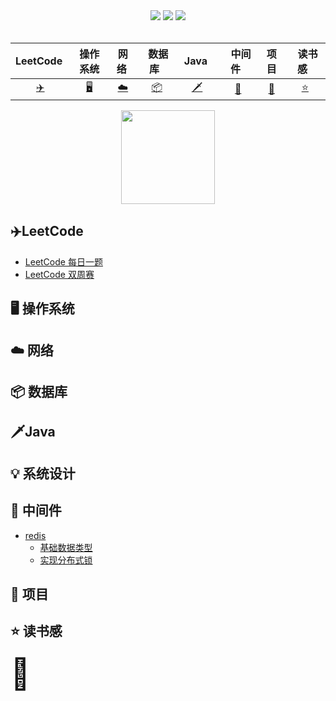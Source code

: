 <div align="center">
   <a href="https://github.com/zhangminxiaozhang/JavaLook"><img src="https://img.shields.io/github/stars/zhangminxiaozhang/JavaLook?color=blue&logoColor=blue"></a>
   <a href="https://github.com/zhangminxiaozhang/JavaLook"><img src="https://img.shields.io/github/watchers/zhangminxiaozhang/JavaLook"></a>
   <a href="https://github.com/zhangminxiaozhang/JavaLook"><img src="https://img.shields.io/github/forks/zhangminxiaozhang/JavaLook"></a>
   </div>
</br>

| LeetCode&nbsp;| 操作系统| 网络&nbsp;| &nbsp;数据库&nbsp;&nbsp;|&nbsp;Java&nbsp;&nbsp;| &nbsp;&nbsp;中间件&nbsp;&nbsp; |项目| &nbsp;&nbsp;读书感&nbsp;&nbsp; |
| :---: | :----: | :---: | :----: | :----: | :----: | :----: | :----: |
| [:airplane:](#airplaneLeetCode) | [:desktop_computer:](#desktop_computer-操作系统) | [:cloud:](#cloud-网络) | [:package:](#package-数据库) |[:dagger:](#daggerJava)| [:elephant:](#elephant-中间件)| [:file_folder:](#file_folder-项目) |[:star:](#star-读书感)|

<div align="center"> <img src="https://user-images.githubusercontent.com/45312324/119980685-3576d000-bfef-11eb-928b-684d2be7b5a9.png" height="150" width="150"/> </div>


## :airplane:LeetCode
- [LeetCode 每日一题](https://github.com/zhangminxiaozhang/JavaLook/blob/master/notes/algorithm/dailyQuestion/dailyAnswer.md)
- [LeetCode 双周赛](https://github.com/zhangminxiaozhang/JavaLook/blob/zhangmin/notes/algorithm/weekContest/weekContest.md)

## :desktop_computer: 操作系统

## :cloud: 网络 

## :package: 数据库

## :dagger:Java

## :bulb:  系统设计 

## :elephant: 中间件 
- [redis](https://github.com/zhangminxiaozhang/JavaLook/blob/master/notes/middleware/redis.md)
  - [基础数据类型](https://github.com/zhangminxiaozhang/JavaLook/blob/master/notes/middleware/redis%E5%9F%BA%E7%A1%80%E6%95%B0%E6%8D%AE%E7%B1%BB%E5%9E%8B.md)
  - [实现分布式锁](https://github.com/zhangminxiaozhang/JavaLook/blob/zhangmin/notes/middleware/redis%E5%AE%9E%E7%8E%B0%E5%88%86%E5%B8%83%E5%BC%8F%E9%94%81.md)

## :file_folder: 项目 

## :star: 读书感



 <font size=10>:eagle:</font>